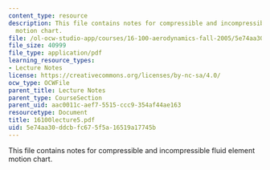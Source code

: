 ```yaml
---
content_type: resource
description: This file contains notes for compressible and incompressible fluid element
  motion chart.
file: /ol-ocw-studio-app/courses/16-100-aerodynamics-fall-2005/5e74aa30ddcbfc675f5a16519a17745b_16100lecture5.pdf
file_size: 40999
file_type: application/pdf
learning_resource_types:
- Lecture Notes
license: https://creativecommons.org/licenses/by-nc-sa/4.0/
ocw_type: OCWFile
parent_title: Lecture Notes
parent_type: CourseSection
parent_uid: aac0011c-aef7-5515-ccc9-354af44ae163
resourcetype: Document
title: 16100lecture5.pdf
uid: 5e74aa30-ddcb-fc67-5f5a-16519a17745b
---
```

This file contains notes for compressible and incompressible fluid element motion chart.